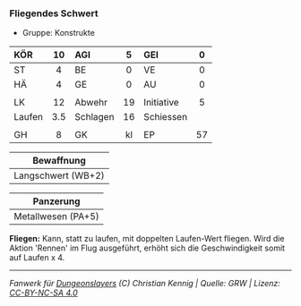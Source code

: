 ### Fliegendes Schwert

- Gruppe: Konstrukte

| KÖR    | 10  | AGI      |  5  | GEI        |  0  |
| :----- | :-: | :------- | :-: | :--------- | :-: |
| ST     |  4  | BE       |  0  | VE         |  0  |
| HÄ     |  4  | GE       |  0  | AU         |  0  |
|        |     |          |     |            |     |
| LK     | 12  | Abwehr   | 19  | Initiative |  5  |
| Laufen | 3.5 | Schlagen | 16  | Schiessen  |     |
|        |     |          |     |            |     |
| GH     |  8  | GK       | kl  | EP         | 57  |

|     Bewaffnung     |
| :----------------: |
| Langschwert (WB+2) |

|     Panzerung      |
| :----------------: |
| Metallwesen (PA+5) |

**Fliegen:** Kann, statt zu laufen, mit doppelten Laufen-Wert fliegen. Wird die Aktion 'Rennen' im Flug ausgeführt, erhöht sich die Geschwindigkeit somit auf Laufen x 4.

---

_Fanwerk für [Dungeonslayers](https://www.dungeonslayers.net/) (C) Christian Kennig | Quelle: GRW | Lizenz: [CC-BY-NC-SA 4.0](https://creativecommons.org/licenses/by-nc-sa/4.0/deed.de)_
